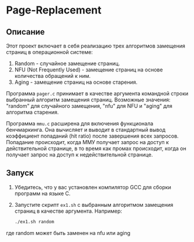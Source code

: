 # Page-Replacement
## Описание

Этот проект включает в себя реализацию трех алгоритмов замещения страниц в операционной системе:

1. Random - случайное замещение страниц.
2. NFU (Not Frequently Used) - замещение страниц на основе количества обращений к ним.
3. Aging - замещение страниц на основе старения.

Программа `pager.c` принимает в качестве аргумента командной строки выбранный алгоритм замещения страниц. Возможные значения: "random" для случайного замещения, "nfu" для NFU и "aging" для алгоритма старения.

Программа `mmu.c` расширена для включения функционала бенчмаркинга. Она вычисляет и выводит в стандартный вывод коэффициент попаданий (hit ratio) после завершения всех запросов. Попадание происходит, когда ММУ получает запрос на доступ к действительной странице, в то время как промах происходит, когда он получает запрос на доступ к недействительной странице.

## Запуск

1. Убедитесь, что у вас установлен компилятор GCC для сборки программ на языке C.
2. Запустите скрипт `ex1.sh` с выбранным алгоритмом замещения страниц в качестве аргумента. Например:

   ```bash
   ./ex1.sh random
   ```
  где random может быть заменен на nfu или aging
